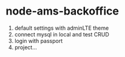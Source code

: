 # node-ams-backoffice

1. default settings with adminLTE theme
2. connect mysql in local and test CRUD
3. login with passport
4. project...